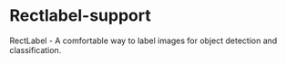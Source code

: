 # Rectlabel-support
RectLabel - A comfortable way to label images for object detection and classification.
